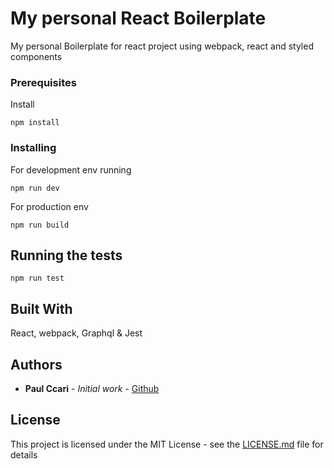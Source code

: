 # My personal React Boilerplate

My personal Boilerplate for react project using webpack, react and styled components

### Prerequisites

Install

```
npm install
```

### Installing

For development env running

```
npm run dev
```
For production env

```
npm run build
```

## Running the tests

```
npm run test
```

## Built With

React, webpack, Graphql & Jest

## Authors

- **Paul Ccari** - _Initial work_ - [Github](https://github.com/paulclindo)

## License

This project is licensed under the MIT License - see the [LICENSE.md](LICENSE.md) file for details
